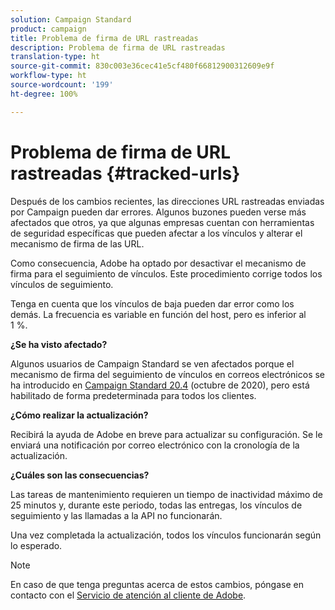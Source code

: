 ```yaml
---
solution: Campaign Standard
product: campaign
title: Problema de firma de URL rastreadas
description: Problema de firma de URL rastreadas
translation-type: ht
source-git-commit: 830c003e36cec41e5cf480f66812900312609e9f
workflow-type: ht
source-wordcount: '199'
ht-degree: 100%

---
```



# Problema de firma de URL rastreadas {#tracked-urls}

Después de los cambios recientes, las direcciones URL rastreadas enviadas por Campaign pueden dar errores. Algunos buzones pueden verse más afectados que otros, ya que algunas empresas cuentan con herramientas de seguridad específicas que pueden afectar a los vínculos y alterar el mecanismo de firma de las URL.

Como consecuencia, Adobe ha optado por desactivar el mecanismo de firma para el seguimiento de vínculos. Este procedimiento corrige todos los vínculos de seguimiento.

Tenga en cuenta que los vínculos de baja pueden dar error como los demás. La frecuencia es variable en función del host, pero es inferior al 1 %.

**¿Se ha visto afectado?**

Algunos usuarios de Campaign Standard se ven afectados porque el mecanismo de firma del seguimiento de vínculos en correos electrónicos se ha introducido en [Campaign Standard 20.4](release-notes-2020.md#release-20-4---october-2020) (octubre de 2020), pero está habilitado de forma predeterminada para todos los clientes.

**¿Cómo realizar la actualización?**

Recibirá la ayuda de Adobe en breve para actualizar su configuración. Se le enviará una notificación por correo electrónico con la cronología de la actualización.

**¿Cuáles son las consecuencias?**

Las tareas de mantenimiento requieren un tiempo de inactividad máximo de 25 minutos y, durante este periodo, todas las entregas, los vínculos de seguimiento y las llamadas a la API no funcionarán.

Una vez completada la actualización, todos los vínculos funcionarán según lo esperado.

>[!NOTE]
>
>En caso de que tenga preguntas acerca de estos cambios, póngase en contacto con el [Servicio de atención al cliente de Adobe](https://helpx.adobe.com/es/enterprise/admin-guide.html/enterprise/using/support-for-experience-cloud.ug.html).


